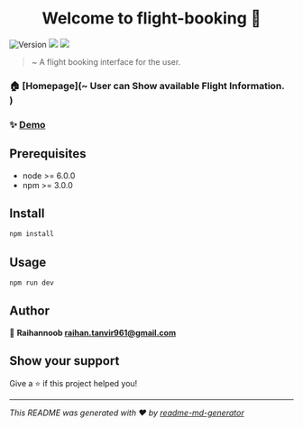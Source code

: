 <h1 align="center">Welcome to flight-booking 👋</h1>
<p>
  <img alt="Version" src="https://img.shields.io/badge/version-1.0.0-blue.svg?cacheSeconds=2592000" />
  <img src="https://img.shields.io/badge/node-%3E%3D%206.0.0-blue.svg" />
  <img src="https://img.shields.io/badge/npm-%3E%3D%203.0.0-blue.svg" />
</p>

> ~ A flight booking interface for the  user. <br>

### 🏠 [Homepage](~ User can Show available Flight Information.<br>)

### ✨ [Demo]( http://localhost:8081)

## Prerequisites

- node >= 6.0.0
- npm >= 3.0.0

## Install

```sh
npm install
```

## Usage

```sh
npm run dev
```

## Author

👤 **Raihannoob <raihan.tanvir961@gmail.com>**


## Show your support

Give a ⭐️ if this project helped you!

***
_This README was generated with ❤️ by [readme-md-generator](https://github.com/kefranabg/readme-md-generator)_